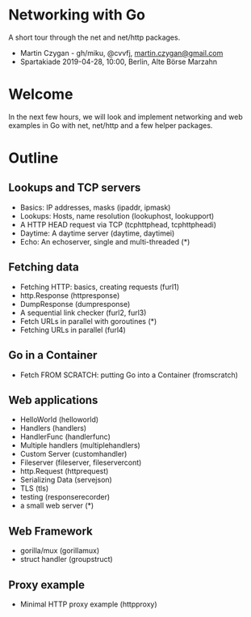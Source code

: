 # Networking with Go

A short tour through the net and net/http packages.

* Martin Czygan - gh/miku, @cvvfj, martin.czygan@gmail.com
* Spartakiade 2019-04-28, 10:00, Berlin, Alte Börse Marzahn

# Welcome

In the next few hours, we will look and implement networking and web examples in
Go with net, net/http and a few helper packages.

# Outline

## Lookups and TCP servers

* Basics: IP addresses, masks (ipaddr, ipmask)
* Lookups: Hosts, name resolution (lookuphost, lookupport)
* A HTTP HEAD request via TCP (tcphttphead, tcphttpheadi)
* Daytime: A daytime server (daytime, daytimei)
* Echo: An echoserver, single and multi-threaded (*)

## Fetching data

* Fetching HTTP: basics, creating requests (furl1)
* http.Response (httpresponse)
* DumpResponse (dumpresponse)
* A sequential link checker (furl2, furl3)
* Fetch URLs in parallel with goroutines (*)
* Fetching URLs in parallel (furl4)

## Go in a Container

* Fetch FROM SCRATCH: putting Go into a Container (fromscratch)

## Web applications

* HelloWorld (helloworld)
* Handlers (handlers)
* HandlerFunc (handlerfunc)
* Multiple handlers (multiplehandlers)
* Custom Server (customhandler)
* Fileserver (fileserver, fileservercont)
* http.Request (httprequest)
* Serializing Data (servejson)
* TLS (tls)
* testing (responserecorder)
* a small web server (*)

## Web Framework

* gorilla/mux (gorillamux)
* struct handler (groupstruct)

## Proxy example

* Minimal HTTP proxy example (httpproxy)

